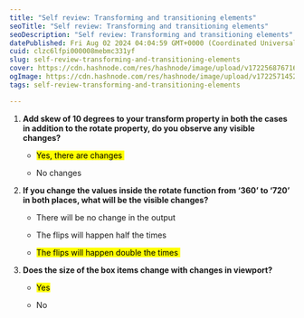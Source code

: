 ```yaml
---
title: "Self review: Transforming and transitioning elements"
seoTitle: "Self review: Transforming and transitioning elements"
seoDescription: "Self review: Transforming and transitioning elements"
datePublished: Fri Aug 02 2024 04:04:59 GMT+0000 (Coordinated Universal Time)
cuid: clzc6lfpi000008mebmc331yf
slug: self-review-transforming-and-transitioning-elements
cover: https://cdn.hashnode.com/res/hashnode/image/upload/v1722568767163/3eab5bf7-cdb8-41bc-a611-32c3fa8f4abd.png
ogImage: https://cdn.hashnode.com/res/hashnode/image/upload/v1722571452306/e37f99e0-28ae-4a50-9d0f-2a2edf8e409b.png
tags: self-review-transforming-and-transitioning-elements

---
```


1. **Add skew of 10 degrees to your transform property in both the cases in addition to the rotate property, do you observe any visible changes?** 
    
    * <mark>Yes, there are changes&nbsp;</mark> 
        
    * No changes 
        
2. **If you change the values inside the rotate function from ‘360’ to ‘720’ in both places, what will be the visible changes?** 
    
    * There will be no change in the output
        
    * The flips will happen half the times 
        
    * <mark>The flips will happen double the times&nbsp;</mark> 
        
3. **Does the size of the box items change with changes in viewport?** 
    
    * <mark>Yes</mark>
        
    * No